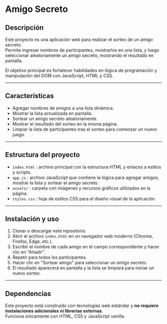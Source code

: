 # Amigo Secreto

## Descripción

Este proyecto es una aplicación web para realizar el sorteo de un amigo secreto.  
Permite ingresar nombres de participantes, mostrarlos en una lista, y luego seleccionar aleatoriamente un amigo secreto, mostrando el resultado en pantalla.  

El objetivo principal es fortalecer habilidades en lógica de programación y manipulación del DOM con JavaScript, HTML y CSS.

---

## Características

- Agregar nombres de amigos a una lista dinámica.
- Mostrar la lista actualizada en pantalla.
- Sortear un amigo secreto aleatoriamente.
- Mostrar el resultado del sorteo en la misma página.
- Limpiar la lista de participantes tras el sorteo para comenzar un nuevo juego.

---

## Estructura del proyecto

- `index.html` : archivo principal con la estructura HTML y enlaces a estilos y scripts.
- `app.js` : archivo JavaScript que contiene la lógica para agregar amigos, mostrar la lista y sortear el amigo secreto.
- `assets/` : carpeta con imágenes y recursos gráficos utilizados en la página.
- `styles.css` : hoja de estilos CSS para el diseño visual de la aplicación.

---

## Instalación y uso

1. Clonar o descargar este repositorio.
2. Abrir el archivo `index.html` en un navegador web moderno (Chrome, Firefox, Edge, etc.).
3. Escribir el nombre de cada amigo en el campo correspondiente y hacer clic en "Añadir".
4. Repetir para todos los participantes.
5. Hacer clic en "Sortear amigo" para seleccionar un amigo secreto.
6. El resultado aparecerá en pantalla y la lista se limpiará para iniciar un nuevo sorteo.

---

## Dependencias

Este proyecto está construido con tecnologías web estándar y **no requiere instalaciones adicionales ni librerías externas**.  
Funciona únicamente con HTML, CSS y JavaScript vanilla.
